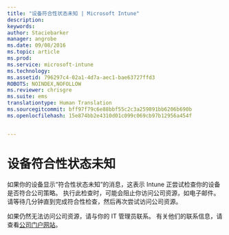 ```yaml
---
title: "设备符合性状态未知 | Microsoft Intune"
description: 
keywords: 
author: Staciebarker
manager: angrobe
ms.date: 09/08/2016
ms.topic: article
ms.prod: 
ms.service: microsoft-intune
ms.technology: 
ms.assetid: 796297c4-02a1-4d7a-aec1-bae63727ffd3
ROBOTS: NOINDEX,NOFOLLOW
ms.reviewer: chrisgre
ms.suite: ems
translationtype: Human Translation
ms.sourcegitcommit: bff97f79c6e88bbf55c2c3a259891bb6206b690b
ms.openlocfilehash: 15e874bb2e4310d01c099c069cb97b12956a454f


---
```



# 设备符合性状态未知

如果你的设备显示“符合性状态未知”的消息，这表示 Intune 正尝试检查你的设备是否符合公司策略。 执行此检查时，可能会阻止你访问公司资源，如电子邮件。 请等待几分钟直到完成符合性检查，然后再次尝试访问公司资源。

如果仍然无法访问公司资源，请与你的 IT 管理员联系。 有关他们的联系信息，请查看[公司门户网站](http://portal.manage.microsoft.com)。



<!--HONumber=Sep16_HO3-->


